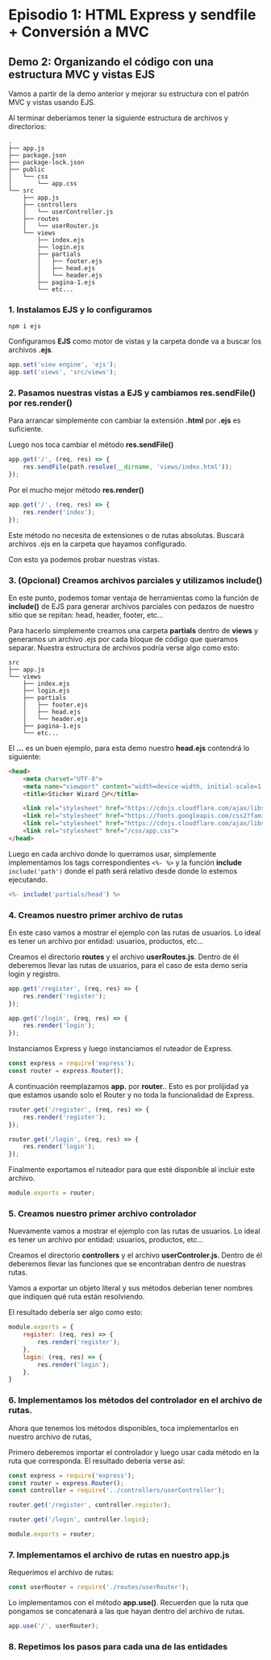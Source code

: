 # Episodio 1:  HTML Express y sendfile + Conversión a MVC

## Demo 2: Organizando el código con una estructura MVC y vistas EJS

Vamos a partir de la demo anterior y mejorar su estructura con el patrón MVC y vistas usando EJS.

Al terminar deberíamos tener la siguiente estructura de archivos y directorios:

```
.
├── app.js
├── package.json
├── package-lock.json
├── public
│   └── css
│       └── app.css
└── src
    ├── app.js
    ├── controllers
    │   └── userController.js
    ├── routes
    │   └── userRouter.js
    └── views
        ├── index.ejs
        ├── login.ejs
        ├── partials
        │   ├── footer.ejs
        │   ├── head.ejs
        │   └── header.ejs
        ├── pagina-1.ejs
        └── etc...
```

### 1. Instalamos EJS y lo configuramos

```
npm i ejs
```

Configuramos **EJS** como motor de vistas y la carpeta donde va a buscar los archivos **.ejs**.

```javascript
app.set('view engine', 'ejs');
app.set('views', 'src/views');
```

### 2. Pasamos nuestras vistas a EJS y cambiamos **res.sendFile()** por **res.render()**

Para arrancar simplemente con cambiar la extensión **.html** por **.ejs** es suficiente.

Luego nos toca cambiar el método **res.sendFile()**

```javascript
app.get('/', (req, res) => {
    res.sendFile(path.resolve(__dirname, 'views/index.html'));
});
```

Por el mucho mejor método **res.render()**

```javascript
app.get('/', (req, res) => {
    res.render('index');
});
```

Este método no necesita de extensiones o de rutas absolutas. Buscará archivos .ejs en la carpeta que hayamos configurado.

Con esto ya podemos probar nuestras vistas.

### 3. (Opcional) Creamos archivos parciales y utilizamos **include()**

En este punto, podemos tomar ventaja de herramientas como la función de **include()** de EJS para generar archivos parciales con pedazos de nuestro sitio que se repitan: head, header, footer, etc...

Para hacerlo simplemente creamos una carpeta **partials** dentro de **views** y generamos un archivo .ejs por cada bloque de código que queramos separar. Nuestra estructura de archivos podría verse algo como esto:

```
src
├── app.js
└── views
    ├── index.ejs
    ├── login.ejs
    ├── partials
    │   ├── footer.ejs
    │   ├── head.ejs
    │   └── header.ejs
    ├── pagina-1.ejs
    └── etc...
```

El **<head>...</head>** es un buen ejemplo, para esta demo nuestro **head.ejs** contendrá lo siguiente:

```html
<head>
    <meta charset="UTF-8">
    <meta name="viewport" content="width=device-width, initial-scale=1.0">
    <title>Sticker Wizard 🧙‍♂️</title>

    <link rel="stylesheet" href="https://cdnjs.cloudflare.com/ajax/libs/font-awesome/5.13.0/css/all.css">
    <link rel="stylesheet" href="https://fonts.googleapis.com/css2?family=Pacifico&family=Baloo+Paaji+2&display=swap"> 
    <link rel="stylesheet" href="https://cdnjs.cloudflare.com/ajax/libs/normalize/8.0.1/normalize.min.css">
    <link rel="stylesheet" href="/css/app.css">
</head>
```

Luego en cada archivo donde lo querramos usar, simplemente implementamos los tags correspondientes `<%- %>` y la función **include** `include('path')` donde el path será relativo desde donde lo estemos ejecutando.

```javascript
<%- include('partials/head') %>
```

### 4. Creamos nuestro primer archivo de rutas

En este caso vamos a mostrar el ejemplo con las rutas de usuarios. Lo ideal es tener un archivo por entidad: usuarios, productos, etc...

Creamos el directorio **routes** y el archivo **userRoutes.js**. Dentro de él deberemos llevar las rutas de usuarios, para el caso de esta demo sería login y registro.

```javascript
app.get('/register', (req, res) => {
    res.render('register');
});

app.get('/login', (req, res) => {
    res.render('login');
});
```

Instanciamos Express y luego instanciamos el ruteador de Express. 

```javascript
const express = require('express');
const router = express.Router();
```

A continuación reemplazamos **app.** por **router.**. Esto es por prolijidad ya que estamos usando solo el Router y no toda la funcionalidad de Express.

```javascript
router.get('/register', (req, res) => {
    res.render('register');
});

router.get('/login', (req, res) => {
    res.render('login');
});
```

Finalmente exportamos el ruteador para que esté disponible al incluir este archivo.

```javascript
module.exports = router;
```

### 5. Creamos nuestro primer archivo controlador

Nuevamente vamos a mostrar el ejemplo con las rutas de usuarios. Lo ideal es tener un archivo por entidad: usuarios, productos, etc...

Creamos el directorio **controllers** y el archivo **userControler.js**. Dentro de él deberemos llevar las funciones que se encontraban dentro de nuestras rutas. 

Vamos a exportar un objeto literal y sus métodos deberían tener nombres que indiquen qué ruta están resolviendo. 

El resultado debería ser algo como esto:

```javascript
module.exports = {
    register: (req, res) => {
        res.render('register');
    },
    login: (req, res) => {
        res.render('login');
    },
}
```

### 6. Implementamos los métodos del controlador en el archivo de rutas.

Ahora que tenemos los métodos disponibles, toca implementarlos en nuestro archivo de rutas, 

Primero deberemos importar el controlador y luego usar cada método en la ruta que corresponda. El resultado debería verse así:

```javascript
const express = require('express');
const router = express.Router();
const controller = require('../controllers/userController');

router.get('/register', controller.register);

router.get('/login', controller.login);

module.exports = router;
```

### 7. Implementamos el archivo de rutas en nuestro **app.js**

Requerimos el archivo de rutas:

```javascript
const userRouter = require('./routes/userRouter');
```

Lo implementamos con el método **app.use()**. Recuerden que la ruta que pongamos se concatenará a las que hayan dentro del archivo de rutas.

```javascript
app.use('/', userRouter);
```

### 8. Repetimos los pasos para cada una de las entidades
